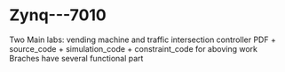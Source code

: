 # Zynq---7010
Two Main labs: vending machine and traffic intersection controller
PDF + source_code + simulation_code + constraint_code for aboving work
Braches have several functional part
